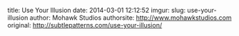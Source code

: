 title: Use Your Illusion
date: 2014-03-01 12:12:52
imgur: 
slug: use-your-illusion
author: Mohawk Studios
authorsite: http://www.mohawkstudios.com
original: http://subtlepatterns.com/use-your-illusion/
